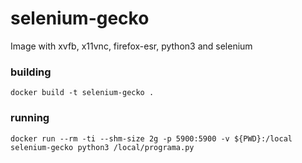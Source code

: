 # selenium-gecko

Image with xvfb, x11vnc, firefox-esr, python3 and selenium

### building

```
docker build -t selenium-gecko .
```

### running

```
docker run --rm -ti --shm-size 2g -p 5900:5900 -v ${PWD}:/local selenium-gecko python3 /local/programa.py
```

